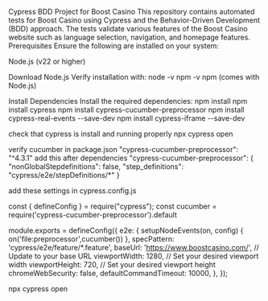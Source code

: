 Cypress BDD Project for Boost Casino
This repository contains automated tests for Boost Casino using Cypress and the Behavior-Driven Development (BDD) approach. The tests validate various features of the Boost Casino website such as language selection, navigation, and homepage features.
Prerequisites
Ensure the following are installed on your system:

Node.js (v22 or higher)

Download Node.js
Verify installation with:
node -v
npm -v
npm (comes with Node.js)

Install Dependencies
Install the required dependencies:
npm install
npm install cypress
npm install cypress-cucumber-preprocessor 
npm install cypress-real-events --save-dev
npm install cypress-iframe --save-dev 

check that cypress is install and running properly
npx cypress open

verify cucumber in package.json
"cypress-cucumber-preprocessor": "^4.3.1"
add this after dependencies
"cypress-cucumber-preprocessor": {
    "nonGlobalStepdefinitions": false,
    "step_definitions": "cypress/e2e/stepDefinitions/*"
  }

add these settings in cypress.config.js

const { defineConfig } = require("cypress");
const cucumber = require('cypress-cucumber-preprocessor').default

module.exports = defineConfig({
  e2e: {
    setupNodeEvents(on, config) {
      on('file:preprocessor',cucumber())
    },
    specPattern: 'cypress/e2e/feature/*.feature',
    baseUrl: 'https://www.boostcasino.com/', // Update to your base URL
    viewportWidth: 1280, // Set your desired viewport width
    viewportHeight: 720, // Set your desired viewport height
    chromeWebSecurity: false,
    defaultCommandTimeout: 10000,
  },
});

npx cypress open

